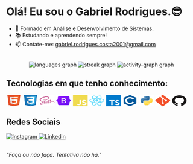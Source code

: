 <h1>Olá! Eu sou o Gabriel Rodrigues.😎</h1>

- 🔭 Formado em Análise e Desenvolvimento de Sistemas.
- 📚 Estudando e aprendendo sempre!
- 📫 Contate-me: gabriel.rodrigues.costa2001@gmail.com <br><br>

<div align="center">
  <img src="https://github-readme-stats.vercel.app/api/top-langs?username=GRodrigues10&locale=pt-br&hide_title=false&layout=compact&card_width=320&langs_count=5&theme=dracula&hide_border=false&order=2" height="150" alt="languages graph"  />
  <img src="https://streak-stats.demolab.com?user=GRodrigues10&locale=pt-br&mode=daily&theme=noctis_minimus&hide_border=false&border_radius=5&order=3" height="150" alt="streak graph"  />
  <img src="https://github-readme-activity-graph.vercel.app/graph?username=GRodrigues10&radius=16&theme=react&area=true&order=5&custom_title=Gr%C3%A1fico%20de%20Contribui%C3%A7%C3%B5es" height="300" alt="activity-graph graph"  />
</div>

###

<h2>Tecnologias em que tenho conhecimento:</h2>
<div style="display: inline_block">
  <img align="center"  height="30" width="40" src="https://raw.githubusercontent.com/devicons/devicon/master/icons/html5/html5-original.svg" alt="Html5" title="Html5">
  <img align="center" height="30" width="40" src="https://raw.githubusercontent.com/devicons/devicon/master/icons/css3/css3-original.svg" alt="Css3" title="Css3">
  <img align="center" height="30" width="40" src="https://raw.githubusercontent.com/devicons/devicon/master/icons/sass/sass-original.svg" alt="Sass" title="Sass">
  <img align="center"  height="30" width="40" src="https://raw.githubusercontent.com/devicons/devicon/master/icons/bootstrap/bootstrap-original.svg" alt="Bootstrap" title="Bootstrap">
  <img align="center"  height="30" width="40" src="https://raw.githubusercontent.com/devicons/devicon/master/icons/javascript/javascript-plain.svg" alt="Javascript" title="Javascript">
  <img align="center"  height="30" width="40" src="https://raw.githubusercontent.com/devicons/devicon/master/icons/react/react-original.svg" alt="React JS" title="React JS">
  <img align="center"  height="30" width="40" src="https://raw.githubusercontent.com/devicons/devicon/master/icons/typescript/typescript-plain.svg" alt="Typescript" title="Typescript">
  <img align="center"  height="30" width="40" src="https://raw.githubusercontent.com/devicons/devicon/master/icons/c/c-plain.svg" alt="C" title="C">
  <img align="center"  height="30" width="40" src="https://raw.githubusercontent.com/devicons/devicon/master/icons/python/python-original.svg" alt="Python" title="Python">
  <img align="center"  height="30" width="40" src="https://raw.githubusercontent.com/devicons/devicon/master/icons/git/git-original.svg" alt="Git" title="Git">
  <img align="center"  height="30" width="40" src="https://raw.githubusercontent.com/devicons/devicon/master/icons/github/github-original.svg" alt="Github" title="Github">
</div>

<h2>Redes Sociais</h2>
<a href="https://instagram.com/grodriguess10" target="_blank">
  <img src="https://img.shields.io/badge/-Instagram-%23E4405F?style=for-the-badge&logo=instagram&logoColor=white" alt="Instagram">
</a>

<a href="https://www.linkedin.com/in/grodriguess10/" target="_blank">
  <img src="https://img.shields.io/badge/-Linkedin-%23E4405F?style=for-the-badge&logo=linkedin&logoColor=white" alt="Linkedin">
</a>

<br>

<br><i>"Faça ou não faça. Tentativa não há."</i>
